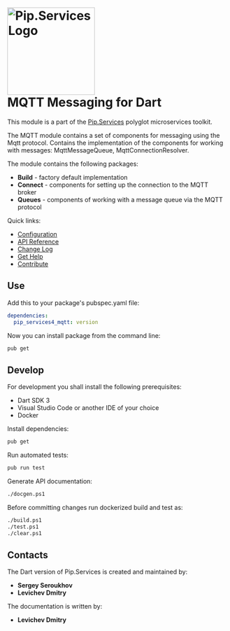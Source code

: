 # <img src="https://uploads-ssl.webflow.com/5ea5d3315186cf5ec60c3ee4/5edf1c94ce4c859f2b188094_logo.svg" alt="Pip.Services Logo" width="200"> <br/> MQTT Messaging for Dart

This module is a part of the [Pip.Services](https://pipservices.org) polyglot microservices toolkit.

The MQTT module contains a set of components for messaging using the Mqtt protocol. Contains the implementation of the components for working with messages: MqttMessageQueue, MqttConnectionResolver.

The module contains the following packages:
- **Build** - factory default implementation
- **Connect** - components for setting up the connection to the MQTT broker
- **Queues** - components of working with a message queue via the MQTT protocol

<a name="links"></a> Quick links:

* [Configuration](https://www.pipservices.org/recipies/configuration)
* [API Reference](https://pub.dev/documentation/pip_services4_mqtt/latest/pip_services4_mqtt/pip_services4_mqtt-library.html)
* [Change Log](CHANGELOG.md)
* [Get Help](https://www.pipservices.org/community/help)
* [Contribute](https://www.pipservices.org/community/contribute)

## Use

Add this to your package's pubspec.yaml file:
```yaml
dependencies:
  pip_services4_mqtt: version
```

Now you can install package from the command line:
```bash
pub get
```

## Develop

For development you shall install the following prerequisites:
* Dart SDK 3
* Visual Studio Code or another IDE of your choice
* Docker

Install dependencies:
```bash
pub get
```

Run automated tests:
```bash
pub run test
```

Generate API documentation:
```bash
./docgen.ps1
```

Before committing changes run dockerized build and test as:
```bash
./build.ps1
./test.ps1
./clear.ps1
```

## Contacts

The Dart version of Pip.Services is created and maintained by: 
- **Sergey Seroukhov**
- **Levichev Dmitry**

The documentation is written by:
- **Levichev Dmitry**
